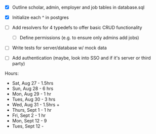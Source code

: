 - [X] Outline scholar, admin, employer and job tables in database.sql
- [X] Initialize each ^ in postgres
- [ ] Add resolvers for 4 typedefs to offer basic CRUD functionality
    - [ ] Define permissions (e.g. to ensure only admins add jobs)
- [ ] Write tests for server/database w/ mock data
- [ ] Add authentication (maybe, look into SSO and if it's server or third party)


Hours:
- Sat, Aug 27 - 1.5hrs
- Sun, Aug 28 - 6 hrs
- Mon, Aug 29 - 1 hr
- Tues, Aug 30 - 3 hrs
- Wed, Aug 31 - 1.5hrs + 
- Thurs, Sept 1 - 1 hr
- Fri, Sept 2 - 1 hr
- Mon, Sept 12 - 9
- Tues, Sept 12 - 